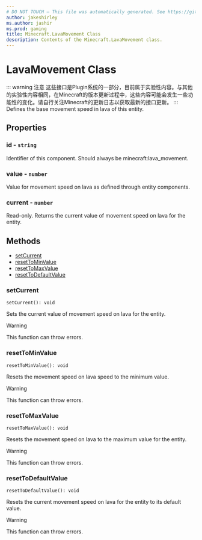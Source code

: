 ```yaml
---
# DO NOT TOUCH — This file was automatically generated. See https://github.com/Mojang/MinecraftScriptingApiDocsGenerator to modify descriptions, examples, etc.
author: jakeshirley
ms.author: jashir
ms.prod: gaming
title: Minecraft.LavaMovement Class
description: Contents of the Minecraft.LavaMovement class.
---
```

# LavaMovement Class
::: warning 注意
这些接口是Plugin系统的一部分，目前属于实验性内容。与其他的实验性内容相同，在Minecraft的版本更新过程中，这些内容可能会发生一些功能性的变化。请自行关注Minecraft的更新日志以获取最新的接口更新。
:::
Defines the base movement speed in lava of this entity.

## Properties
### **id** - `string`
Identifier of this component. Should always be minecraft:lava_movement.


### **value** - `number`
Value for movement speed on lava as defined through entity components.


### **current** - `number`
Read-only. Returns the current value of movement speed on lava for the entity.



## Methods
- [setCurrent](#setcurrent)
- [resetToMinValue](#resettominvalue)
- [resetToMaxValue](#resettomaxvalue)
- [resetToDefaultValue](#resettodefaultvalue)
  
### **setCurrent**
`
setCurrent(): void
`

Sets the current value of movement speed on lava for the entity.


> [!WARNING]
> This function can throw errors.

### **resetToMinValue**
`
resetToMinValue(): void
`

Resets the movement speed on lava speed to the minimum value.


> [!WARNING]
> This function can throw errors.

### **resetToMaxValue**
`
resetToMaxValue(): void
`

Resets the movement speed on lava to the maximum value for the entity.


> [!WARNING]
> This function can throw errors.

### **resetToDefaultValue**
`
resetToDefaultValue(): void
`

Resets the current movement speed on lava for the entity to its default value.


> [!WARNING]
> This function can throw errors.

